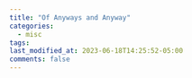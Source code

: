 ```yaml
---
title: "Of Anyways and Anyway"
categories:
  - misc
tags:
last_modified_at: 2023-06-18T14:25:52-05:00
comments: false
---
```



